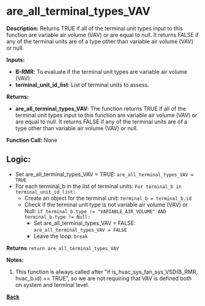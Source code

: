 # are_all_terminal_types_VAV

**Description:** Returns TRUE if all of the terminal unit types input to this function are variable air volume (VAV) or are equal to null. It returns FALSE if any of the terminal units are of a type other than variable air volume (VAV) or null.   

**Inputs:**  
- **B-RMR**: To evaluate if the terminal unit types are variable air volume (VAV).    
- **terminal_unit_id_list**: List of terminal units to assess.  

**Returns:**  
- **are_all_terminal_types_VAV**: The function returns TRUE if all of the terminal unit types input to this function are variable air volume (VAV) or are equal to null. It returns FALSE if any of the terminal units are of a type other than variable air volume (VAV) or null.      
 
**Function Call:**  None        

## Logic:   
- Set are_all_terminal_types_VAV = TRUE: `are_all_terminal_types_VAV = TRUE`  
- For each terminal_b in the list of terminal units: `For terminal_b in terminal_unit_id_list:`  
    - Create an object for the terminal unit: `terminal_b = terminal_b.id`  
    - Check if the terminal unit type is not variable air volume (VAV) or Null: `if terminal_b.type != "VARIABLE_AIR_VOLUME" AND terminal_b.type != Null:`  
        - Set are_all_terminal_types_VAV = FALSE: `are_all_terminal_types_VAV = FALSE`
        - Leave the loop: `break`  

**Returns** `return are_all_terminal_types_VAV` 

**Notes:**  
1. This function is always called after "if is_hvac_sys_fan_sys_VSD(B_RMR, hvac_b.id) == TRUE", so we are not requiring that VAV is defined both on system and terminal level. 

**[Back](../_toc.md)**
